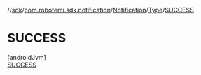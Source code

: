 //[sdk](../../../../../index.md)/[com.robotemi.sdk.notification](../../../index.md)/[Notification](../../index.md)/[Type](../index.md)/[SUCCESS](index.md)

# SUCCESS

[androidJvm]\
[SUCCESS](index.md)
